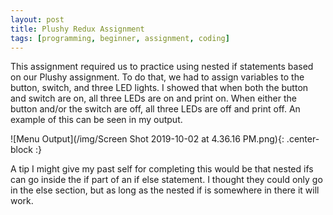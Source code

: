 ```yaml
---
layout: post
title: Plushy Redux Assignment
tags: [programming, beginner, assignment, coding]
---
```

This assignment required us to practice using nested if statements based on our Plushy assignment.
To do that, we had to assign variables to the button, switch, and three LED lights.
I showed that when both the button and switch are on, all three LEDs are on and print on.
When either the button and/or the switch are off, all three LEDs are off and print off.
An example of this can be seen in my output.

![Menu Output](/img/Screen Shot 2019-10-02 at 4.36.16 PM.png){: .center-block :}

A tip I might give my past self for completing this would be that nested ifs can go inside the if part of an if else statement.
I thought they could only go in the else section, but as long as the nested if is somewhere in there it will work.
